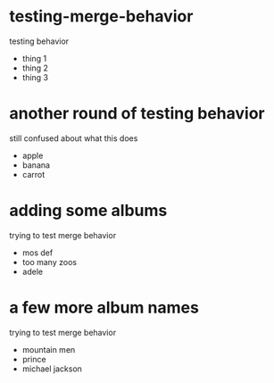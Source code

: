 # testing-merge-behavior
testing behavior
- thing 1
- thing 2
- thing 3

# another round of testing behavior
still confused about what this does
- apple
- banana
- carrot

# adding some albums
trying to test merge behavior
- mos def
- too many zoos
- adele

# a few more album names
trying to test merge behavior
- mountain men
- prince
- michael jackson